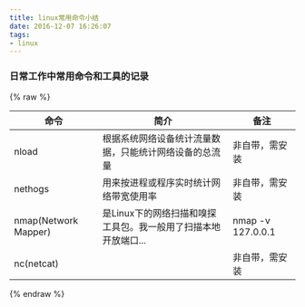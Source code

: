 ```yaml
---
title: linux常用命令小结
date: 2016-12-07 16:26:07
tags:
- linux
---
```

### 日常工作中常用命令和工具的记录
{% raw %}
<table>
<thead><tr><th>命令</th><th>简介</th><th>备注</th></tr></thead>
<tbody>
<tr><td>nload</td>
<td>根据系统网络设备统计流量数据，只能统计网络设备的总流量</td><td>非自带，需安装</td>
</tr>
<tr><td>nethogs</td>
<td>用来按进程或程序实时统计网络带宽使用率</td>
<td>非自带，需安装</td>
</tr>

<tr><td>nmap(Network Mapper)</td>
<td>是Linux下的网络扫描和嗅探工具包。我一般用了扫描本地开放端口...</td>
<td>nmap -v 127.0.0.1</td>
</tr>

<tr><td>nc(netcat)</td>
<td></td>
<td>非自带，需安装</td>
</tr>

</tbody>
</table>
{% endraw %}

